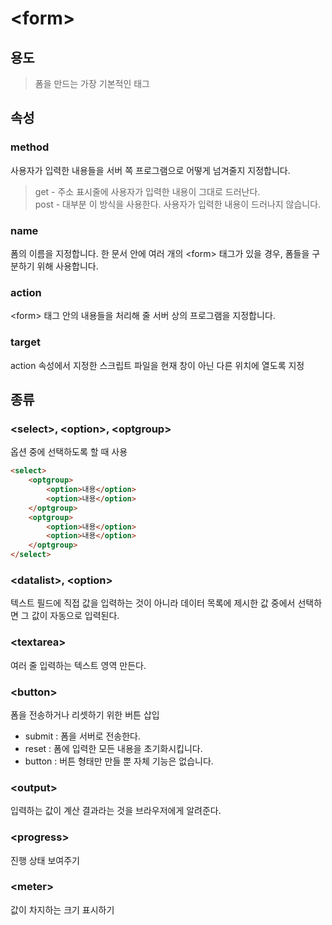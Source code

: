 # \<form>

## 용도

> 폼을 만드는 가장 기본적인 태그

## 속성

### method

사용자가 입력한 내용들을 서버 쪽 프로그램으로 어떻게 넘겨줄지 지정합니다.<br>
> get - 주소 표시줄에 사용자가 입력한 내용이 그대로 드러난다.<br>
> post - 대부분 이 방식을 사용한다. 사용자가 입력한 내용이 드러나지 않습니다.

### name

폼의 이름을 지정합니다. 한 문서 안에 여러 개의 \<form> 태그가 있을 경우, 폼들을 구분하기 위해 사용합니다.

### action

\<form> 태그 안의 내용들을 처리해 줄 서버 상의 프로그램을 지정합니다.

### target

action 속성에서 지정한 스크립트 파일을 현재 창이 아닌 다른 위치에 열도록 지정

## 종류

### \<select>, \<option>, \<optgroup>

옵션 중에 선택하도록 할 때 사용

```html
<select>
    <optgroup>
        <option>내용</option>
        <option>내용</option>
    </optgroup>
    <optgroup>
        <option>내용</option>
        <option>내용</option>
    </optgroup>
</select>
```

### \<datalist>, \<option>

텍스트 필드에 직접 값을 입력하는 것이 아니라 데이터 목록에 제시한 값 중에서 선택하면 그 값이 자동으로 입력된다.

### \<textarea>

여러 줄 입력하는 텍스트 영역 만든다.

### \<button>

폼을 전송하거나 리셋하기 위한 버튼 삽입
- submit : 폼을 서버로 전송한다.<br>
- reset : 폼에 입력한 모든 내용을 초기화시킵니다.<br>
- button : 버튼 형태만 만들 뿐 자체 기능은 없습니다.

### \<output>

입력하는 값이 계산 결과라는 것을 브라우저에게 알려준다.

### \<progress>

진행 상태 보여주기 

### \<meter>

값이 차지하는 크기 표시하기